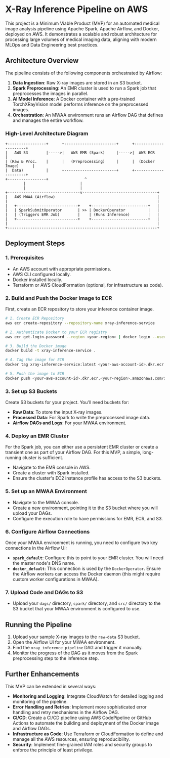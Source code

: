 
# X-Ray Inference Pipeline on AWS

This project is a Minimum Viable Product (MVP) for an automated medical image analysis pipeline using Apache Spark, Apache Airflow, and Docker, deployed on AWS. It demonstrates a scalable and robust architecture for processing large volumes of medical imaging data, aligning with modern MLOps and Data Engineering best practices.

## Architecture Overview

The pipeline consists of the following components orchestrated by Airflow:

1.  **Data Ingestion**: Raw X-ray images are stored in an S3 bucket.
2.  **Spark Preprocessing**: An EMR cluster is used to run a Spark job that preprocesses the images in parallel.
3.  **AI Model Inference**: A Docker container with a pre-trained TorchXRayVision model performs inference on the preprocessed images.
4.  **Orchestration**: An MWAA environment runs an Airflow DAG that defines and manages the entire workflow.

### High-Level Architecture Diagram

```
+-----------------+      +-----------------------+      +----------------------+
|   AWS S3        |----->|   AWS EMR (Spark)     |----->|  AWS ECR             |
| (Raw & Proc.    |      |   (Preprocessing)     |      |  (Docker Image)      |
|  Data)          |      +-----------------------+      +----------------------+
+-----------------+                ^
        |                        |
        |                        |
+--------------------------------v---------------------------------+
|   AWS MWAA (Airflow)                                             |
|                                                                  |
|   +---------------------------+    +-------------------------+   |
|   | SparkSubmitOperator       | >> | DockerOperator          |   |
|   | (Triggers EMR Job)        |    | (Runs Inference)        |   |
|   +---------------------------+    +-------------------------+   |
|                                                                  |
+------------------------------------------------------------------+
```

## Deployment Steps

### 1. Prerequisites

*   An AWS account with appropriate permissions.
*   AWS CLI configured locally.
*   Docker installed locally.
*   Terraform or AWS CloudFormation (optional, for infrastructure as code).

### 2. Build and Push the Docker Image to ECR

First, create an ECR repository to store your inference container image.

```bash
# 1. Create ECR Repository
aws ecr create-repository --repository-name xray-inference-service

# 2. Authenticate Docker to your ECR registry
aws ecr get-login-password --region <your-region> | docker login --username AWS --password-stdin <your-aws-account-id>.dkr.ecr.<your-region>.amazonaws.com

# 3. Build the Docker image
docker build -t xray-inference-service .

# 4. Tag the image for ECR
docker tag xray-inference-service:latest <your-aws-account-id>.dkr.ecr.<your-region>.amazonaws.com/xray-inference-service:latest

# 5. Push the image to ECR
docker push <your-aws-account-id>.dkr.ecr.<your-region>.amazonaws.com/xray-inference-service:latest
```

### 3. Set up S3 Buckets

Create S3 buckets for your project. You'll need buckets for:

*   **Raw Data**: To store the input X-ray images.
*   **Processed Data**: For Spark to write the preprocessed image data.
*   **Airflow DAGs and Logs**: For your MWAA environment.

### 4. Deploy an EMR Cluster

For the Spark job, you can either use a persistent EMR cluster or create a transient one as part of your Airflow DAG. For this MVP, a simple, long-running cluster is sufficient.

*   Navigate to the EMR console in AWS.
*   Create a cluster with Spark installed.
*   Ensure the cluster's EC2 instance profile has access to the S3 buckets.

### 5. Set up an MWAA Environment

*   Navigate to the MWAA console.
*   Create a new environment, pointing it to the S3 bucket where you will upload your DAGs.
*   Configure the execution role to have permissions for EMR, ECR, and S3.

### 6. Configure Airflow Connections

Once your MWAA environment is running, you need to configure two key connections in the Airflow UI:

*   **`spark_default`**: Configure this to point to your EMR cluster. You will need the master node's DNS name.
*   **`docker_default`**: This connection is used by the `DockerOperator`. Ensure the Airflow workers can access the Docker daemon (this might require custom worker configurations in MWAA).

### 7. Upload Code and DAGs to S3

*   Upload your `dags/` directory, `spark/` directory, and `src/` directory to the S3 bucket that your MWAA environment is configured to use.

## Running the Pipeline

1.  Upload your sample X-ray images to the `raw-data` S3 bucket.
2.  Open the Airflow UI for your MWAA environment.
3.  Find the `xray_inference_pipeline` DAG and trigger it manually.
4.  Monitor the progress of the DAG as it moves from the Spark preprocessing step to the inference step.

## Further Enhancements

This MVP can be extended in several ways:

*   **Monitoring and Logging**: Integrate CloudWatch for detailed logging and monitoring of the pipeline.
*   **Error Handling and Retries**: Implement more sophisticated error handling and retry mechanisms in the Airflow DAG.
*   **CI/CD**: Create a CI/CD pipeline using AWS CodePipeline or GitHub Actions to automate the building and deployment of the Docker image and Airflow DAGs.
*   **Infrastructure as Code**: Use Terraform or CloudFormation to define and manage all the AWS resources, ensuring reproducibility.
*   **Security**: Implement fine-grained IAM roles and security groups to enforce the principle of least privilege.
